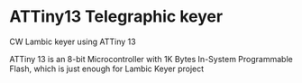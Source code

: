 # ATTiny13 Telegraphic keyer

CW Lambic keyer using ATTiny 13

ATTiny 13 is an 8-bit Microcontroller with 1K Bytes
In-System Programmable Flash, which is
just enough for Lambic Keyer project
